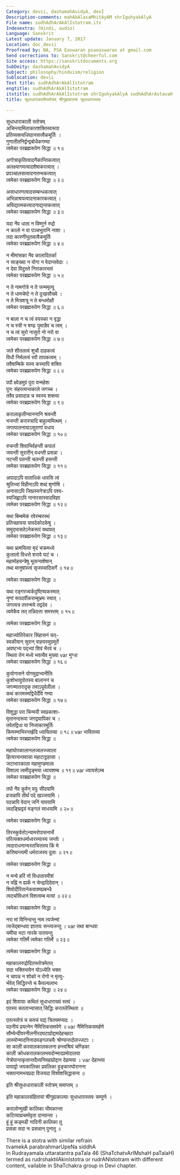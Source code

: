 ```yaml
---
Category: devii, dashamahAvidyA, devI
Description-comments: mahAkAlasaMhitAyAM shrIguhyakAlyA
File name: sudhAdhArAkAlIstotram.itx
Indexextra: (Hindi, audio)
Language: Sanskrit
Latest update: January 7, 2017
Location: doc_devii
Proofread by: NA, PSA Easwaran psaeaswaran at gmail.com
Send corrections to: Sanskrit@cheerful.com
Site access: https://sanskritdocuments.org
SubDeity: dashamahAvidyA
Subject: philosophy/hinduism/religion
Sublocation: devii
Text title: sudhAdhArAkAlIstotram
engtitle: sudhAdhArAkAlIstotram
itxtitle: sudhAdhArAkAlIstotram shrIguhyakAlyA sudhAdhArAstavaH
title: सुधाधाराकालीस्तोत्रम् श्रीगुह्यकाल्या सुधाधारास्तवः

---
```

  
 सुधाधाराकाली स्तोत्रम्   
अचिन्त्यामिताकारशक्तिस्वरूपा  
    प्रतिव्यक्त्यधिष्ठानसत्त्वैकमूर्तिः ।  
गुणातीतनिर्द्वन्द्वबोधैकगम्या  
    त्वमेका परब्रह्मरूपेण सिद्धा ॥ १॥  
  
अगोत्राकृतित्वादनैकान्तिकत्वात्  
    अलक्ष्यागमत्वादशेषाकरत्वात् ।  
प्रपञ्चालसत्वादनारम्भकत्वात्  
    त्वमेका परब्रह्मरूपेण सिद्धा ॥ २॥  
  
असाधारणत्वादसम्बन्धकत्वात्  
    अभिन्नाश्रयत्वादनाकारकत्वात् ।  
अविद्यात्मकत्वादनाद्यन्तकत्वात्  
    त्वमेका परब्रह्मरूपेण सिद्धा ॥ ३॥  
  
यदा नैव धाता न विष्णुर्न रुद्रो  
    न कालो न वा पञ्चभूतानि नाशा ।  
तदा कारणीभूतसत्वैकमूर्तिः  
    त्वमेका परब्रह्मरूपेण सिद्धा ॥ ४॥  
  
न मीमांसका नैव कालादितर्का  
    न साङ्ख्या न योगा न वेदान्तवेदाः ।  
न देवा विदुस्ते निराकारभावं  
    त्वमेका परब्रह्मरूपेण सिद्धा ॥ ५॥  
  
न ते नामगोत्रे न ते जन्ममृत्यू  
    न ते धामचेष्टे न ते दुःखसौख्ये ।  
न ते मित्रशत्रू न ते बन्धमोक्षौ  
    त्वमेका परब्रह्मरूपेण सिद्धा ॥ ६॥  
  
न बाला न च त्वं वयस्का न वृद्धा  
    न च स्त्री न षण्ढः पुमान्नैव च त्वम् ।  
न च त्वं सुरो नासुरो नो नरो वा  
    त्वमेका परब्रह्मरूपेण सिद्धा ॥ ७॥  
  
जले शीतलत्वं शुचौ दाहकत्वं  
    विधौ निर्मलत्वं रवौ तापकत्वम् ।  
तवैषाम्बिके यस्य कस्यापि शक्तिः  
    त्वमेका परब्रह्मरूपेण सिद्धा ॥ ८॥  
  
पपौ क्ष्वेडमुग्रं पुरा यन्महेशः  
    पुनः संहरत्यन्तकाले जगच्च ।  
तवैव प्रसादान्न च स्वस्य शक्त्या  
    त्वमेका परब्रह्मरूपेण सिद्धा ॥ ९॥  
  
करालाकृतीन्याननानि श्रयन्ती  
    भजन्ती करास्त्रादि बाहुल्यमित्थम् ।  
जगत्पालनायाऽसुराणां वधाय  
    त्वमेका परब्रह्मरूपेण सिद्धा ॥ १०॥  
  
रुचन्ती शिवाभिर्वहन्ती कपालं  
    जयन्ती सुरारीन् वधन्ती प्रसन्ना ।  
नटन्ती पतन्ती चलन्ती हसन्ती  
    त्वमेका परब्रह्मरूपेण सिद्धा ॥ ११॥  
  
अपादाऽपि वाताधिकं धावसि त्वं  
    श्रुतिभ्यां विहीनाऽपि शब्दं शृणोषि ।  
अनासाऽपि जिघ्रस्यनेत्राऽपि पश्य-  
   स्यजिह्वाऽपि नानारसास्वादविज्ञा  
त्वमेका परब्रह्मरूपेण सिद्धा ॥ १२॥  
  
यथा बिम्बमेकं रवेरम्बरस्थं  
    प्रतिच्छायया यावदेकोदकेषु ।  
समुद्भासतेऽनेकरूपं यथावत्  
    त्वमेका परब्रह्मरूपेण सिद्धा ॥ १३॥  
  
यथा भ्रामयित्वा मृदं चक्रमध्ये  
    कुलालो विधत्ते शरावे घटं च ।  
महामोहयन्त्रेषु भूतान्यशेषान्  
    तथा मानुषांस्त्वं सृजस्यादिसर्गे ॥ १४॥  
  
त्वमेका परब्रह्मरूपेण सिद्धा ॥  
  
यथा रङ्गरज्वर्कदृष्टिष्वकस्मात्  
    नॄणां रूपदर्वीकराम्बुभ्रमः स्यात् ।  
जगत्यत्र तत्तन्मये तद्वदेव ।  
    त्वमेकैव तत् तन्निदत्ता समस्तम् ॥ १५॥  
  
त्वमेका परब्रह्मरूपेण सिद्धा ॥  
  
महाज्योतिरेकार सिंहासनं यत्-  
    स्वकीयान् सुरान् वाहयस्युग्रमूर्ते  
अवष्टभ्य पद्भ्यां शिवं भैरवं च ।  
    स्थिता तेन मध्ये भवत्यैव मुख्या  var  मुग्धा  
त्वमेका परब्रह्मरूपेण सिद्धा ॥ १६॥  
  
कुयोगासने योगमुद्राभ्यनीतिः  
    कुशोभायुपोतस्य बालाननं च  
जगन्मातरादृक् तवाऽपूर्वलीला ।  
    कथं कारमस्मद्विधैर्देवि गम्या  
त्वमेका परब्रह्मरूपेण सिद्धा ॥ १७॥  
  
विशुद्धा परा चिन्मयी स्वप्रकाशा-  
    मृतानन्दरूपा जगद्व्यापिका च ।  
तवेतद्विधा या निजाकारमूर्तिः  
    किमस्माभिरन्तर्हृदि ध्यायितव्या ॥ १८॥  var  भावितव्या  
त्वमेका परब्रह्मरूपेण सिद्धा ॥  
  
महाघोरकालानलज्वलज्ज्वाला  
    हित्यत्त्यन्तवासा महाटाट्टहासा ।  
जटाभारकाला महामुण्डमाला  
    विशाला त्वमीदृङ्मया ध्यायशम्ब ॥ १९॥  var  ध्यायसेऽम्ब  
त्वमेका परब्रह्मरूपेण सिद्धा ॥  
  
तपो नैव कुर्वन् वपुः सीदयामि  
    व्रजन्नापि तीर्थं पदे खञ्जयामि ।  
पठन्नापि वेदान् जनिं यापयामि  
    त्वदङ्घ्रिद्वयं मङ्गलं साधयामि ॥ २०॥  
  
त्वमेका परब्रह्मरूपेण सिद्धा ॥  
  
तिरस्कुर्वतोऽन्यामरोपासनार्चे  
    परित्यक्तधर्माध्वरस्यास्य जन्तोः ।  
त्वदाराधनान्यस्तचित्तस्य किं मे  
    करिष्यन्त्यमी धर्मराजस्य दूताः ॥ २१॥  
  
त्वमेका परब्रह्मरूपेण सिद्धा ॥  
  
न मन्ये हरिं नो विधातारमीशं  
    न वह्निं न ह्यर्कं न चेन्द्रादिदेवान् ।  
शिवोदीरितानेकवाक्यप्रबन्धैः  
    त्वदर्चाविधानं विशत्वम्ब मत्यां ॥ २२॥  
  
त्वमेका परब्रह्मरूपेण सिद्धा ॥  
  
नरा मां विनिन्दन्तु नाम त्यजेन्मां  
    त्यजेद्बान्धवा ज्ञातयः सन्त्यजन्तु ।   var  तथा बान्धवा  
यमीया भटा नारके पातयन्तु  
    त्वमेका गतिर्मे त्वमेका गतिर्मे ॥ २३॥  
  
त्वमेका परब्रह्मरूपेण सिद्धा ॥  
  
महाकालरुद्रोदितस्तोत्रमेतत्  
    सदा भक्तिभावेन योऽध्येति भक्तः  
न चापन्न न शोको न रोगो न मृत्यु-  
    र्भवेत् सिद्धिरन्ते च कैवल्यलाभः  
त्वमेका परब्रह्मरूपेण सिद्धा ॥ २४॥  
  
इदं शिवायाः कथितं सुधाधाराख्यं स्तवं ।  
एतस्य सतताभ्यासात् सिद्धिः करतलेस्थिता ॥  
  
एतत्स्तोत्रं च कवचं पद्यं त्रितयमप्यदः ।  
पठनीयं प्रयत्नेन नैमित्तिकसमर्पणे ॥  var  नैमित्तिकसमर्हणे  
सौम्येन्दीवरनीलनीरदघटाप्रोद्दामदेहच्छटा  
लास्योन्मादनिनादमङ्गलचयैः श्रोण्यन्तदोलज्जटाः ।  
सा काली करवालकालकलना हन्त्वश्रियं चण्डिका  
काली क्रोधकरालकालभयदोन्मादप्रमोदालया  
नेत्रोपान्तकृतान्तदैत्यनिवहाप्रोद्दान देहामया ।  var  देहाभया  
पायाद्वो जयकालिका प्रवलिका हुङ्कारघोरानना  
भक्तानामभयप्रदा विजयदा विश्वेशसिद्धासना ॥  
  
इति श्रीसुधाधाराकाली स्तोत्रम् समाप्तम् ॥  
  
इति महाकालसंहितायां श्रीगुह्यकाल्याः सुधाधारास्तवः सम्पूर्णः ।  
  
करालोन्मुखी कालिका भीमकान्ता  
    कटिव्याघ्रचर्मावृता दानवन्ता ।  
हूं हूं कड्मडी नादिनी कालिका तु  
    प्रसन्ना सदा नः प्रसन्नान् पुनातु ॥  
  
  
  
There is a stotra with similar refrain  
tvamekA parabrahmarUpeNa siddhA  
in Rudrayamala uttaratantra paTala 46 (ShaTchatvArIMshaH paTalaH)  
termed as rudrshaktilAkinIstotra or rudrANIstotram with different  
content, vailable in ShaTchakra group in Devi chapter.  
  

